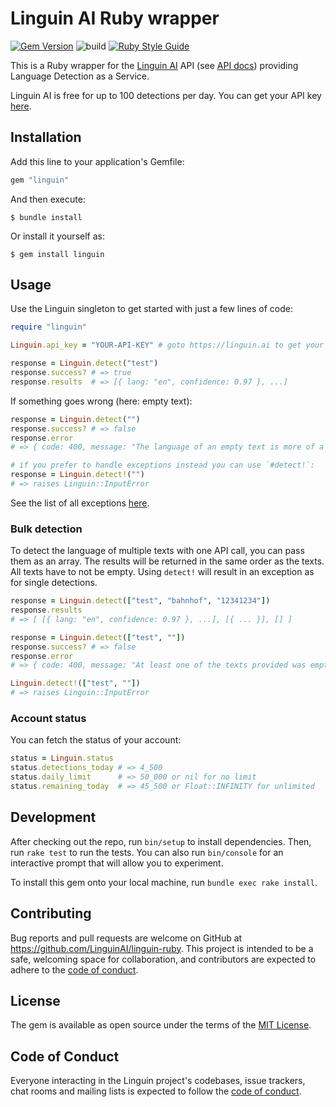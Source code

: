 # Linguin AI Ruby wrapper

[![Gem Version](https://badge.fury.io/rb/linguin.svg)](https://badge.fury.io/rb/linguin) ![build](https://github.com/LinguinAI/linguin-ruby/actions/workflows/main.yml/badge.svg) [![Ruby Style Guide](https://img.shields.io/badge/code_style-standard-brightgreen.svg)](https://github.com/testdouble/standard)

This is a Ruby wrapper for the [Linguin AI](https://linguin.ai) API (see [API docs](https://linguin.ai/api-docs/v1)) providing Language Detection as a Service.

Linguin AI is free for up to 100 detections per day. You can get your API key [here](https://linguin.ai).

## Installation

Add this line to your application's Gemfile:

```ruby
gem "linguin"
```

And then execute:

    $ bundle install

Or install it yourself as:

    $ gem install linguin

## Usage

Use the Linguin singleton to get started with just a few lines of code:

```ruby
require "linguin"

Linguin.api_key = "YOUR-API-KEY" # goto https://linguin.ai to get your key

response = Linguin.detect("test")
response.success? # => true
response.results  # => [{ lang: "en", confidence: 0.97 }, ...]
```

If something goes wrong (here: empty text):

```ruby
response = Linguin.detect("")
response.success? # => false
response.error
# => { code: 400, message: "The language of an empty text is more of a philosophical question." }

# if you prefer to handle exceptions instead you can use `#detect!`:
response = Linguin.detect!("")
# => raises Linguin::InputError
```

See the list of all exceptions [here](https://github.com/LinguinAI/linguin-ruby/blob/main/lib/linguin/exceptions.rb).

### Bulk detection

To detect the language of multiple texts with one API call, you can pass them as an array. The results will be returned in the same order as the texts.
All texts have to not be empty. Using `detect!` will result in an exception as for single detections.

```ruby
response = Linguin.detect(["test", "bahnhof", "12341234"])
response.results
# => [ [{ lang: "en", confidence: 0.97 }, ...], [{ ... }], [] ]

response = Linguin.detect(["test", ""])
response.success? # => false
response.error
# => { code: 400, message: "At least one of the texts provided was empty." }

Linguin.detect!(["test", ""])
# => raises Linguin::InputError
```

### Account status

You can fetch the status of your account:

```ruby
status = Linguin.status
status.detections_today # => 4_500
status.daily_limit      # => 50_000 or nil for no limit
status.remaining_today  # => 45_500 or Float::INFINITY for unlimited
```

## Development

After checking out the repo, run `bin/setup` to install dependencies. Then, run `rake test` to run the tests. You can also run `bin/console` for an interactive prompt that will allow you to experiment.

To install this gem onto your local machine, run `bundle exec rake install`.

## Contributing

Bug reports and pull requests are welcome on GitHub at https://github.com/LinguinAI/linguin-ruby. This project is intended to be a safe, welcoming space for collaboration, and contributors are expected to adhere to the [code of conduct](https://github.com/LinguinAI/linguin-ruby/blob/master/CODE_OF_CONDUCT.md).

## License

The gem is available as open source under the terms of the [MIT License](https://opensource.org/licenses/MIT).

## Code of Conduct

Everyone interacting in the Linguin project's codebases, issue trackers, chat rooms and mailing lists is expected to follow the [code of conduct](https://github.com/LinguinAI/linguin-ruby/blob/master/CODE_OF_CONDUCT.md).
